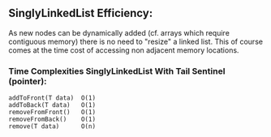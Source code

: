 ## SinglyLinkedList Efficiency:

As new nodes can be dynamically added (cf. arrays which require contiguous memory) there is no need to "resize" a linked list. This of course comes at the time cost of accessing non adjacent memory locations.

### Time Complexities SinglyLinkedList With Tail Sentinel (pointer):

```
addToFront(T data)  O(1)
addToBack(T data)   O(1)
removeFromFront()   O(1)
removeFromBack()    O(1)
remove(T data)      O(n)
```
